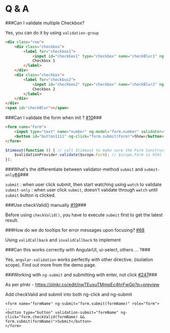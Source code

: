 Q & A
=====
###Can I validate multiple Checkbox?

Yes, you can do it by using `validation-group`

```html
<div class="row">
    <div class="checkbox">
        <label for="checkbox1">
            <input id="checkbox1" type="checkbox" name="checkBlur1" ng-model="form5.check1" validator="required" validation-group="checkBlur"/>
            Checkbox 1
        </label>
    </div>
    <div class="checkbox">
        <label for="checkbox2">
            <input id="checkbox2" type="checkbox" name="checkBlur2" ng-model="form5.check2" validator="required" validation-group="checkBlur"/>
            Checkbox 2
        </label>
    </div>
</div>
<span id="checkBlur"></span>
```

###Can I validate the form when init ? [#10](https://github.com/huei90/angular-validation/issues/10)###

```html
<form name="Form">
    <input type="text" name="number" ng-model="form.number" validator="number"/>
    <button id="button1111" ng-click="form.submit(Form)">Show</button>
</form>
```
```javascript
$timeout(function () { // call $timeout to make sure the Form Constructor is generated
    $validationProvider.validate($scope.Form); // $scope.Form is html form name `Form Constructor`
});
```

###What's the differentiate between validator-method `submit` and `submit-only`[#4](https://github.com/huei90/angular-validation/issues/4)###

`submit` : when user click submit, then start watching using `watch` to validate<br/>
`submit-only` : when user click `submit`, doesn't validate through `watch` until `submit` button is clicked.

###Use checkValid() manually [#19](https://github.com/huei90/angular-validation/issues/19)###

Before using `checkValid()`, you have to execute `submit` first to get the latest result.

###How do we do tooltips for error messages upon focusing? [#68](https://github.com/huei90/angular-validation/issues/68#issuecomment-86445467)

Using `validCallback` and `invalidCallback` to implement

###Can this works correctly with AngularUI, ui-select, others ... ?###

Yes, `angular-validation` works perfectly with other directive. (isolation scope). Find out more from the demo page.

###Working with `ng-submit` and submitting with enter, not click [#247](https://github.com/huei90/angular-validation/issues/247)###

As per plnkr - https://plnkr.co/edit/nwTEuxuTMmpEc4hrFwGp?p=preview

Add checkValid and submit into both ng-click and ng-submit

```
<form name="formName" ng-submit="form.submit(formName)" role="form">
...
<button type="button" validation-submit="formName" ng-click="form.checkValid(formName) && form.submit(formName)">Submit</button>
</form>
```




